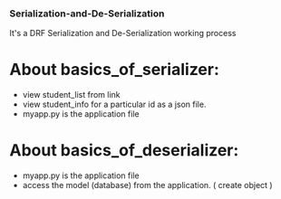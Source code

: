 ### Serialization-and-De-Serialization
It's a DRF Serialization and De-Serialization working process

# About basics_of_serializer:
 * view student_list from link
 * view student_info for a particular id as a json file.
 * myapp.py is the application file

# About basics_of_deserializer:
 * myapp.py is the application file
 * access the model (database) from the application. ( create object ) 
